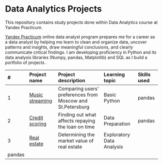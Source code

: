 # Data Analytics Projects
This repository contains study projects done within Data Analytics course at Yandex Practicum.

[Yandex Practicum](https://practicum.com/data-analyst/#about) online data analyst program prepares me for a career as a data analyst by helping me learn to clean and organize data, uncover patterns and insights, draw meaningful conclusions, and clearly communicate critical findings. I am developing proficiency in Python and its data analysis libraries (Numpy, pandas, Matplotlib) and SQL as I build a portfolio of projects .






|#| Project name           | Project description                 | Learning topic                 | Skills used                 |
| :-- | :--------------------- | :-------------------------- | :-------------------------- | :---------------------------   |
| 1   | [Music streaming](https://github.com/vdmilov/data_analytics_projects/tree/main/Music%20streaming)        | Comparing users' preferences from Moscow and St.Petersburg | Basic Python | pandas
| 2   | [Credit scoring](https://github.com/vdmilov/data_analytics_projects/tree/main/Credit%20scoring)        | Finding out what affects repaying the loan on time | Data Preparation | pandas
| 3   | [Real estate](https://github.com/vdmilov/data_analytics_projects/tree/main/Real%20estate)        | Determining the market value of real estate | Exploratory Data Analysis
 | pandas
